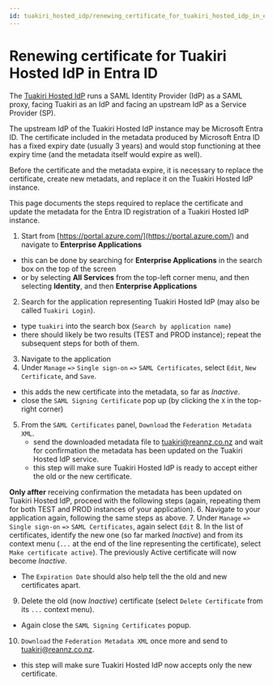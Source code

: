 ```yaml
---
id: tuakiri_hosted_idp/renewing_certificate_for_tuakiri_hosted_idp_in_entra_id
---
```

# Renewing certificate for Tuakiri Hosted IdP in Entra ID

The [Tuakiri Hosted IdP](../tuakiri_hosted_idp) runs a SAML Identity Provider (IdP) as a SAML proxy, facing Tuakiri as an IdP and facing an upstream IdP as a Service Provider (SP).

The upstream IdP of the Tuakiri Hosted IdP instance may be Microsoft Entra ID.  The certificate included in the metadata produced by Microsoft Entra ID has a fixed expiry date (usually 3 years) and would stop functioning at thee expiry time (and the metadata itself would expire as well).

Before the certificate and the metadata expire, it is necessary to replace the certificate, create new metadats, and replace it on the Tuakiri Hosted IdP instance.

This page documents the steps required to replace the certificate and update the metadata for the Entra ID registration of a Tuakiri Hosted IdP instance.

1. Start from [https://portal.azure.com/](https://portal.azure.com/) and navigate to **Enterprise Applications**
  * this can be done by searching for **Enterprise Applications** in the search box on the top of the screen
  * or by selecting **All Services** from the top-left corner menu, and then selecting **Identity**, and then **Enterprise Applications**
2. Search for the application representing Tuakiri Hosted IdP (may also be called `Tuakiri Login`).
  * type `tuakiri` into the search box (`Search by application name`)
  * there should likely be two results (TEST and PROD instance); repeat the subsequent steps for both of them.
3. Navigate to the application
4. Under `Manage` `=>` `Single sign-on` `=>` `SAML Certificates`, select `Edit`, `New Certificate`, and `Save`.
  * this adds the new certificate into the metadata, so far as _Inactive_.
  * close the `SAML Signing Certificate` pop up (by clicking the `X` in the top-right corner)
5. From the `SAML Certificates` panel, `Download` the `Federation Metadata XML`.
   * send the downloaded metadata file to tuakiri@reannz.co.nz and wait for confirmation the metadata has been updated on the Tuakiri Hosted IdP service.
   * this step will make sure Tuakiri Hosted IdP is ready to accept either the old or the new certificate.

**Only affter** receiving confirmation the metadata has been updated on Tuakiri Hosted IdP, proceed with the following steps (again, repeating them for both TEST and PROD instances of your application).
6. Navigate to your application again, following the same steps as above.
7. Under `Manage` `=>` `Single sign-on` `=>` `SAML Certificates`, again select `Edit`
8. In the list of certificates, identify the new one (so far marked _Inactive_) and from its context menu (`...` at the end of the line representing the certificate), select `Make certificate active`).  The previously Active certificate will now become _Inactive_.
  * The `Expiration Date` should also help tell the the old and new certificates apart.
9. Delete the old (now _Inactive_) certificate (select  `Delete Certificate` from its `...` context menu).
  * Again close the `SAML Signing Certificates` popup.
10. `Download` the `Federation Metadata XML` once more and send to tuakiri@reannz.co.nz.
   * this step will make sure Tuakiri Hosted IdP now accepts only the new certificate.

